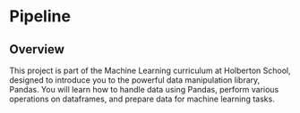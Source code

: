 # Pipeline

## Overview

This project is part of the Machine Learning curriculum at Holberton School, designed to introduce you to the powerful data manipulation library, Pandas. You will learn how to handle data using Pandas, perform various operations on dataframes, and prepare data for machine learning tasks.
